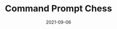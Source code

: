 ---
draft: false
title: "Command Prompt Chess"
description: "A playable chess board that runs in Command Prompt."
date: 2021-09-06
url: https://github.com/nTh0rn/batch-chessbit
tags: ["Batch", "Problem Solving", "Algorithmic Design"]
language: "Batch"
language_color: text-main-c
image: "/images/chessbit/e2e4.png"
---